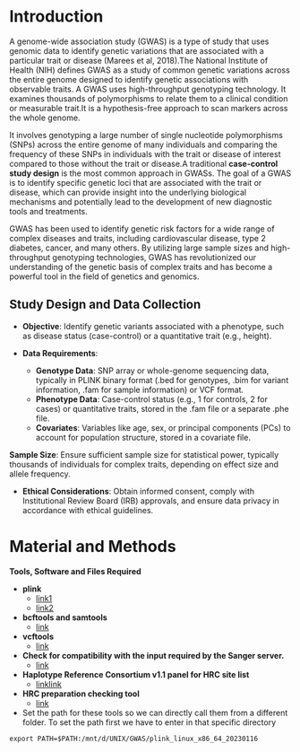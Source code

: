 # Introduction

A genome-wide association study (GWAS) is a type of study that uses
genomic data to identify genetic variations that are associated with a
particular trait or disease (Marees et al, 2018).The National Institute
of Health (NIH) defines GWAS as a study of common genetic variations
across the entire genome designed to identify genetic associations with
observable traits. A GWAS uses high-throughput genotyping technology. It
examines thousands of polymorphisms to relate them to a clinical
condition or measurable trait.It is a hypothesis-free approach to scan
markers across the whole genome.

It involves genotyping a large number of single nucleotide polymorphisms
(SNPs) across the entire genome of many individuals and comparing the
frequency of these SNPs in individuals with the trait or disease of
interest compared to those without the trait or disease.A traditional
**case-control study design** is the most common approach in GWASs. The
goal of a GWAS is to identify specific genetic loci that are associated
with the trait or disease, which can provide insight into the underlying
biological mechanisms and potentially lead to the development of new
diagnostic tools and treatments.

GWAS has been used to identify genetic risk factors for a wide range of
complex diseases and traits, including cardiovascular disease, type 2
diabetes, cancer, and many others. By utilizing large sample sizes and
high-throughput genotyping technologies, GWAS has revolutionized our
understanding of the genetic basis of complex traits and has become a
powerful tool in the field of genetics and genomics.

## Study Design and Data Collection

-   **Objective**: Identify genetic variants associated with a
    phenotype, such as disease status (case-control) or a quantitative
    trait (e.g., height).

-   **Data Requirements**:

    -   **Genotype Data**: SNP array or whole-genome sequencing data,
        typically in PLINK binary format (.bed for genotypes, .bim for
        variant information, .fam for sample information) or VCF format.
    -   **Phenotype Data**: Case-control status (e.g., 1 for controls, 2
        for cases) or quantitative traits, stored in the .fam file or a
        separate .phe file.
    -   **Covariates**: Variables like age, sex, or principal components
        (PCs) to account for population structure, stored in a covariate
        file.

**Sample Size**: Ensure sufficient sample size for statistical power,
typically thousands of individuals for complex traits, depending on
effect size and allele frequency.

-   **Ethical Considerations**: Obtain informed consent, comply with
    Institutional Review Board (IRB) approvals, and ensure data privacy
    in accordance with ethical guidelines.

# Material and Methods

**Tools, Software and Files Required**

-   **plink**
    -   [link1](https://www.cog-genomics.org/plink2/)
    -   [link2](https://www.cog-genomics.org/plink/2.0/)
-   **bcftools and samtools**
    -   [link](http://www.htslib.org/download/)
-   **vcftools**
    -   [link](https://sourceforge.net/projects/vcftools/files/)
-   **Check for compatibility with the input required by the Sanger
    server.**
    -   [link](http://qbrc.swmed.edu/zhanxw/software/checkVCF/checkVCF-20140116.tar.gz)
-   **Haplotype Reference Consortium v1.1 panel for HRC site list**
    -   [link](HRC.r1-1.GRCh37.wgs.mac5.sites.tab)[link](ftp://ngs.sanger.ac.uk/production/hrc/HRC.r1-1/)
-   **HRC preparation checking tool**
    -   [link](https://www.well.ox.ac.uk/~wrayner/tools/HRC-1000G-check-bim-v4.2.9.zipa)
-   Set the path for these tools so we can directly call them from a
    different folder. To set the path first we have to enter in that
    specific directory

<!-- -->

    export PATH=$PATH:/mnt/d/UNIX/GWAS/plink_linux_x86_64_20230116
